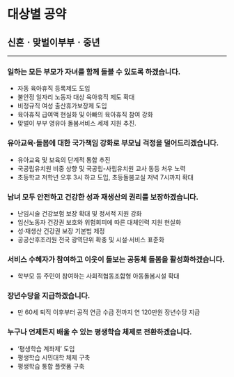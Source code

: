 # 대상별 공약

## 신혼ㆍ맞벌이부부ㆍ중년​

---

### 일하는 모든 부모가 자녀를 함께 돌볼 수 있도록 하겠습니다.
- 자동 육아휴직 등록제도 도입
- 불안정 일자리 노동자 대상 육아휴직 제도 확대
- 비정규직 여성 출산휴가보장제 도입
- 육아휴직 급여액 현실화 및 아빠의 육아휴직 참여 강화
- 맞벌이 부부 영유아 돌봄서비스 세제 지원 추진.

### 유아교육·돌봄에 대한 국가책임 강화로 부모님 걱정을 덜어드리겠습니다.
- 유아교육 및 보육의 단계적 통합 추진
- 국공립유치원 비중 상향 및 국공립-사립유치원 교사 동등 처우 노력
- 초등학교 저학년 오후 3시 하교 도입, 초등돌봄교실 저녁 7시까지 확대

### 남녀 모두 안전하고 건강한 성과 재생산의 권리를 보장하겠습니다.
- 난임시술 건강보험 보장 확대 및 정서적 지원 강화
- 임신노동자 건강권 보호와 위험회피에 따른 대체인력 지원 현실화
- 성·재생산 건강권 보장 기본법 제정
- 공공산후조리원 전국 광역단위 확충 및 시설·서비스 표준화

### 서비스 수혜자가 참여하고 이웃이 돌보는 공동체 돌봄을 활성화하겠습니다.
- 학부모 등 주민이 참여하는 사회적협동조합형 아동돌봄시설 확대

### 장년수당을 지급하겠습니다.
- 만 60세 퇴직 이후부터 공적 연금 수급 전까지 연 120만원 장년수당 지급

### 누구나 언제든지 배울 수 있는 평생학습 체제로 전환하겠습니다.
- ‘평생학습 계좌제’ 도입
- 평생학습 시민대학 체제 구축
- 평생학습 통합 플랫폼 구축